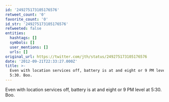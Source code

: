 ```yaml
---
id: '249275173105176576'
retweet_count: '0'
favorite_count: '0'
id_str: '249275173105176576'
retweeted: false
entities:
  hashtags: []
  symbols: []
  user_mentions: []
  urls: []
original_url: https://twitter.com/jth/status/249275173105176576
date: '2012-09-21T22:33:27.000Z'
title: >-
  Even with location services off, battery is at and eight or 9 PM level at
  5:30. Boo.
---
```


Even with location services off, battery is at and eight or 9 PM level at 5:30. Boo.